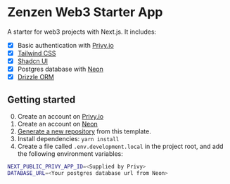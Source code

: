 
# Zenzen Web3 Starter App

A starter for web3 projects with Next.js. It includes:

- [x] Basic authentication with [Privy.io](https://www.privy.io)
- [x] [Tailwind CSS](https://tailwindcss.com)
- [x] [Shadcn UI](https://ui.shadcn.com)
- [x] Postgres database with [Neon](https://neon.tech)
- [x] [Drizzle ORM](https://orm.drizzle.team)

## Getting started

0. Create an account on [Privy.io](https://www.privy.io)
1. Create an account on [Neon](https://neon.tech)
2. [Generate a new repository](https://docs.github.com/en/repositories/creating-and-managing-repositories/creating-a-repository-from-a-template) from this template.
3. Install dependencies: `yarn install`
4. Create a file called `.env.development.local` in the project root, and add the following environment variables:

```bash
NEXT_PUBLIC_PRIVY_APP_ID=<Supplied by Privy>
DATABASE_URL=<Your postgres database url from Neon>
```